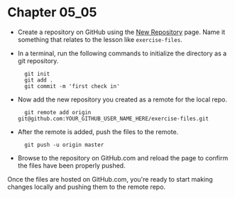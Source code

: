 # Chapter 05_05

- Create a repository on GitHub using the [New Repository](https://github.com/new) page. Name it something that relates to the lesson like `exercise-files`.

- In a terminal, run the following commands to initialize the directory as a git repository.

        git init
        git add .
        git commit -m 'first check in'

- Now add the new repository you created as a remote for the local repo.

        git remote add origin git@github.com:YOUR_GITHUB_USER_NAME_HERE/exercise-files.git

- After the remote is added, push the files to the remote.

        git push -u origin master

- Browse to the repository on GitHub.com and reload the page to confirm the files have been properly pushed.

Once the files are hosted on GitHub.com, you're ready to start making changes locally and pushing them to the remote repo.
